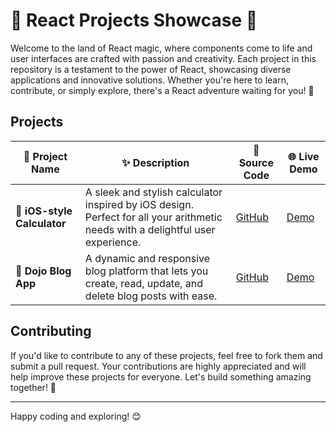 # 🎨 React Projects Showcase 🌈

Welcome to the land of React magic, where components come to life and user interfaces are crafted with passion and creativity. Each project in this repository is a testament to the power of React, showcasing diverse applications and innovative solutions. Whether you're here to learn, contribute, or simply explore, there's a React adventure waiting for you! 🚀

## Projects

| 🌟 Project Name         | ✨ Description                                                                                     | 🔗 Source Code                                                  | 🌐 Live Demo                                            |
|-------------------------|---------------------------------------------------------------------------------------------------|-----------------------------------------------------------------|---------------------------------------------------------|
| 🧮 **iOS-style Calculator** | A sleek and stylish calculator inspired by iOS design. Perfect for all your arithmetic needs with a delightful user experience. | [GitHub](https://github.com/Yumna0019/iOS-Style-Calculator)     | [Demo](https://ios-style-calc.netlify.app/)             |
| 📝 **Dojo Blog App**        | A dynamic and responsive blog platform that lets you create, read, update, and delete blog posts with ease. | [GitHub](https://github.com/Yumna0019/Dojo-Blog-App)            | [Demo](https://dojo-blog-app-react.netlify.app/)        |


<!--| 📅 **Eventify**             | Your go-to event management app, built to streamline your event planning and coordination with a modern UI. | [GitHub](https://github.com/Yumna0019/Eventify)                | [Demo](https://eventify-client.netlify.app/home)        |-->

## Contributing

If you'd like to contribute to any of these projects, feel free to fork them and submit a pull request. Your contributions are highly appreciated and will help improve these projects for everyone. Let's build something amazing together! 🚀

---

Happy coding and exploring! 😊
